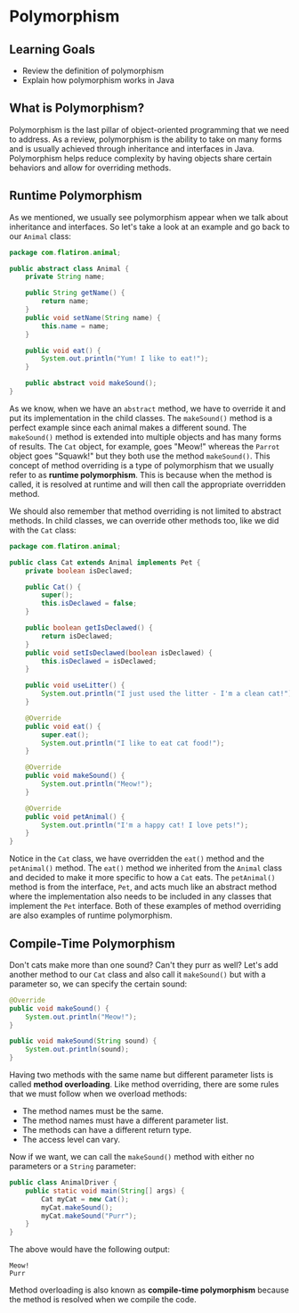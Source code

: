# Polymorphism

## Learning Goals

- Review the definition of polymorphism
- Explain how polymorphism works in Java

## What is Polymorphism?

Polymorphism is the last pillar of object-oriented programming that we need to
address. As a review, polymorphism is the ability to take on many forms and is
usually achieved through inheritance and interfaces in Java. Polymorphism helps
reduce complexity by having objects share certain behaviors and allow for
overriding methods.

## Runtime Polymorphism

As we mentioned, we usually see polymorphism appear when we talk about
inheritance and interfaces. So let's take a look at an example and go back to
our `Animal` class:

```java
package com.flatiron.animal;

public abstract class Animal {
    private String name;

    public String getName() { 
        return name; 
    }
    public void setName(String name) { 
        this.name = name; 
    }

    public void eat() {
        System.out.println("Yum! I like to eat!");
    }

    public abstract void makeSound();
}
```

As we know, when we have an `abstract` method, we have to override it and put
its implementation in the child classes. The `makeSound()` method is a perfect
example since each animal makes a different sound. The `makeSound()` method is
extended into multiple objects and has many forms of results. The `Cat` object,
for example, goes "Meow!" whereas the `Parrot` object goes "Squawk!" but they
both use the method `makeSound()`. This concept of method overriding is a type
of polymorphism that we usually refer to as **runtime polymorphism**. This is
because when the method is called, it is resolved at runtime and will then
call the appropriate overridden method.

We should also remember that method overriding is not limited to abstract
methods. In child classes, we can override other methods too, like we did with
the `Cat` class:

```java
package com.flatiron.animal;

public class Cat extends Animal implements Pet {
    private boolean isDeclawed;

    public Cat() {
        super();
        this.isDeclawed = false;
    }

    public boolean getIsDeclawed() { 
        return isDeclawed; 
    }
    public void setIsDeclawed(boolean isDeclawed) { 
        this.isDeclawed = isDeclawed; 
    }

    public void useLitter() {
        System.out.println("I just used the litter - I'm a clean cat!");
    }

    @Override
    public void eat() {
        super.eat();
        System.out.println("I like to eat cat food!");
    }

    @Override
    public void makeSound() {
        System.out.println("Meow!");
    }

    @Override
    public void petAnimal() {
        System.out.println("I'm a happy cat! I love pets!");
    }
}
```

Notice in the `Cat` class, we have overridden the `eat()` method and the
`petAnimal()` method. The `eat()` method we inherited from the `Animal` class
and decided to make it more specific to how a `Cat` eats. The `petAnimal()`
method is from the interface, `Pet`, and acts much like an abstract method where
the implementation also needs to be included in any classes that implement the
`Pet` interface. Both of these examples of method overriding are also examples
of runtime polymorphism.

## Compile-Time Polymorphism

Don't cats make more than one sound? Can't they purr as well? Let's add another
method to our `Cat` class and also call it `makeSound()` but with a parameter
so, we can specify the certain sound:

```java
@Override
public void makeSound() {
    System.out.println("Meow!");
}

public void makeSound(String sound) {
    System.out.println(sound);    
}
```

Having two methods with the same name but different parameter lists is called
**method overloading**. Like method overriding, there are some rules that we
must follow when we overload methods:

- The method names must be the same.
- The method names must have a different parameter list.
- The methods can have a different return type.
- The access level can vary.

Now if we want, we can call the `makeSound()` method with either no parameters
or a `String` parameter:

```java
public class AnimalDriver {
    public static void main(String[] args) {
        Cat myCat = new Cat();
        myCat.makeSound();
        myCat.makeSound("Purr");
    }
}
```

The above would have the following output:

```plaintext
Meow!
Purr
```

Method overloading is also known as **compile-time polymorphism** because the
method is resolved when we compile the code.
